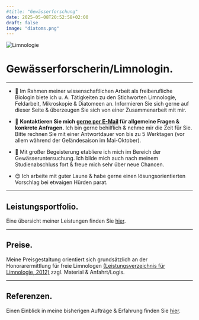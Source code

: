 ```yaml
---
#title: "Gewässerforschung"
date: 2025-05-08T20:52:58+02:00
draft: false
image: "diatoms.png"
---
```


![Limnologie](/images/diatoms.png)

# **Gewässerforscherin/Limnologin**.
___
* 🤝 Im Rahmen meiner wissenschaftlichen Arbeit als freiberufliche Biologin biete ich u. A. Tätigkeiten zu den Stichworten Limnologie, Feldarbeit, Mikroskopie & Diatomeen an. Informieren Sie sich gerne auf dieser Seite & überzeugen Sie sich von einer Zusammenarbeit mit mir.  

* 📩 **Kontaktieren Sie mich [gerne per E-Mail](mailto:spyingonscience@posteo.com?subject=Kontaktaufnahme%20über%20die%20Webseite%20spyingonscience.com) für allgemeine Fragen & konkrete Anfragen.** Ich bin gerne behilflich & nehme mir die Zeit für Sie. Bitte rechnen Sie mit einer Antwortdauer von bis zu 5 Werktagen (vor allem während der Geländesaison im Mai-Oktober).  

* 🤩 Mit großer Begeisterung etabliere ich mich im Bereich der Gewässeruntersuchung. Ich bilde mich auch nach meinem Studienabschluss fort & freue mich sehr über neue Chancen. 


+ 😊 Ich arbeite mit guter Laune & habe gerne einen lösungsorientierten Vorschlag bei etwaigen Hürden parat.
___ 

## Leistungsportfolio.

Eine übersicht meiner Leistungen finden Sie [hier](/leistung/).
___

## Preise.
Meine Preisgestaltung orientiert sich grundsätzlich an der Honorarermittlung für freie Limnologen [(Leistungsverzeichnis für Limnologie, 2012)](https://limnologen.com/honorarermittlung/) zzgl. Material & Anfahrt/Logis.  

___

## Referenzen.

Einen Einblick in meine bisherigen Aufträge & Erfahrung finden Sie [hier](/references/).
